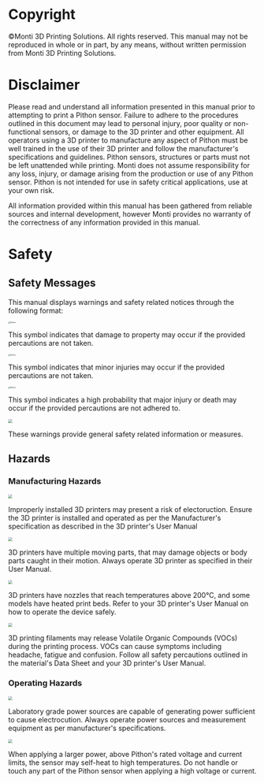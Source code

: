 # Copyright #

&copy;Monti 3D Printing Solutions. All rights reserved. This manual may not be reproduced in whole or in part, by any means, without written permission from Monti 3D Printing Solutions.


# Disclaimer #

Please read and understand all information presented in this manual prior to attempting to print a Pithon sensor. Failure to adhere to the procedures outlined in this document may lead to personal injury, poor quality or non-functional sensors, or damage to the 3D printer and other equipment. All operators using a 3D printer to manufacture any aspect of Pithon must be well trained in the use of their 3D printer and follow the manufacturer's specifications and guidelines. Pithon sensors, structures or parts must not be left unattended while printing. Monti does not assume responsibility for any loss, injury, or damage arising from the production or use of any Pithon sensor. Pithon is not intended for use in safety critical applications, use at your own risk.

All information provided within this manual has been gathered from reliable sources and internal development, however Monti provides no warranty of the correctness of any information provided in this manual.

# Safety #

## Safety Messages ##

This manual displays warnings and safety related notices through the following format:

<img src="https://raw.githubusercontent.com/keeganmjgreen/3D-Printed-Sensors-Manual-Demo/main/img/ANSI_Notice_Header_-_1998.svg" alt="Notice" style="zoom:25%;" />

This symbol indicates that damage to property may occur if the provided percautions are not taken.

<img src="https://raw.githubusercontent.com/keeganmjgreen/3D-Printed-Sensors-Manual-Demo/main/img/ANSI_Caution_Header_-_1998.svg" alt="Notice" style="zoom:25%;" />

This symbol indicates that minor injuries may occur if the provided percautions are not taken.

<img src="https://raw.githubusercontent.com/keeganmjgreen/3D-Printed-Sensors-Manual-Demo/main/img/ANSI_Danger_Header_-_1998.svg" alt="Notice" style="zoom:25%;" />

This symbol indicates a high probability that major injury or death may occur if the provided percautions are not adhered to.

<img src="https://raw.githubusercontent.com/keeganmjgreen/3D-Printed-Sensors-Manual-Demo/main/img/Warning-Sign.jpg" style="zoom:50%;" /> 

These warnings provide general safety related information or measures.

## Hazards ##

### Manufacturing Hazards ###

<img src="https://raw.githubusercontent.com/keeganmjgreen/3D-Printed-Sensors-Manual-Demo/main/img/Electrical Warning.png" style="zoom:50%;" /> 

Improperly installed 3D printers may present a risk of electoruction. Ensure the 3D printer is installed and operated as per the Manufacturer's specification as described in the 3D printer's User Manual

<img src="https://raw.githubusercontent.com/keeganmjgreen/3D-Printed-Sensors-Manual-Demo/main/img/Pinch-Warning.png" style="zoom:50%;" /> 

3D printers have multiple moving parts, that may damage objects or body parts caught in their motion. Always operate 3D printer as specified in their User Manual.

<img src="https://raw.githubusercontent.com/keeganmjgreen/3D-Printed-Sensors-Manual-Demo/main/img/Burn-Warning.PNG" style="zoom:50%;" /> 

3D printers have nozzles that reach temperatures above 200°C, and some models have heated print beds. Refer to your 3D printer's User Manual on how to operate the device safely.

<img src="https://raw.githubusercontent.com/keeganmjgreen/3D-Printed-Sensors-Manual-Demo/main/img/Safety-Warning.PNG" style="zoom:50%;" /> 

3D printing filaments may release Volatile Organic Compounds (VOCs) during the printing process. VOCs can cause symptoms including headache, fatigue and confusion. Follow all safety percautions outlined in the material's Data Sheet and your 3D printer's User Manual.


### Operating Hazards ###

<img src="https://raw.githubusercontent.com/keeganmjgreen/3D-Printed-Sensors-Manual-Demo/main/img/Electrical Warning.png" style="zoom:50%;" /> 

Laboratory grade power sources are capable of generating power sufficient to cause electrocution. Always operate power sources and measurement equipment as per manufacturer's specifications.

<img src="https://raw.githubusercontent.com/keeganmjgreen/3D-Printed-Sensors-Manual-Demo/main/img/Burn-Warning.PNG" style="zoom:50%;" /> 

When applying a larger power, above Pithon's rated voltage and current limits, the sensor may self-heat to high temperatures. Do not handle or touch any part of the Pithon sensor when applying a high voltage or current. 
